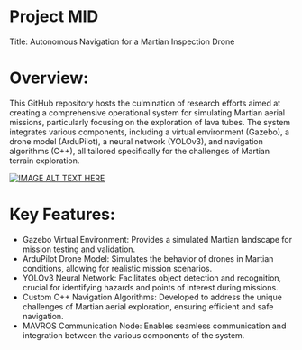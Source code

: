 # Project MID
Title: Autonomous Navigation for a Martian Inspection Drone
# Overview: 
This GitHub repository hosts the culmination of research efforts aimed at creating a comprehensive operational system for simulating Martian aerial missions, particularly focusing on the exploration of lava tubes. The system integrates various components, including a virtual environment (Gazebo), a drone model (ArduPilot), a neural network (YOLOv3), and navigation algorithms (C++), all tailored specifically for the challenges of Martian terrain exploration.

[![IMAGE ALT TEXT HERE](https://i9.ytimg.com/vi/9dLGDT4veO4/maxresdefault.jpg?v=65a91e78&sqp=CLDKr7AG&rs=AOn4CLCX-Ze32c73XUZRvzIEfHpd37zz2g)](https://www.youtube.com/watch?v=9dLGDT4veO4&ab)

# Key Features: 
- Gazebo Virtual Environment: Provides a simulated Martian landscape for mission testing and validation.
- ArduPilot Drone Model: Simulates the behavior of drones in Martian conditions, allowing for realistic mission scenarios.
- YOLOv3 Neural Network: Facilitates object detection and recognition, crucial for identifying hazards and points of interest during missions.
- Custom C++ Navigation Algorithms: Developed to address the unique challenges of Martian aerial exploration, ensuring efficient and safe navigation.
- MAVROS Communication Node: Enables seamless communication and integration between the various components of the system.

